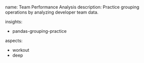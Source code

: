 name: Team Performance Analysis
description: Practice grouping operations by analyzing developer team data.

insights:
  - pandas-grouping-practice

aspects:
  - workout
  - deep 